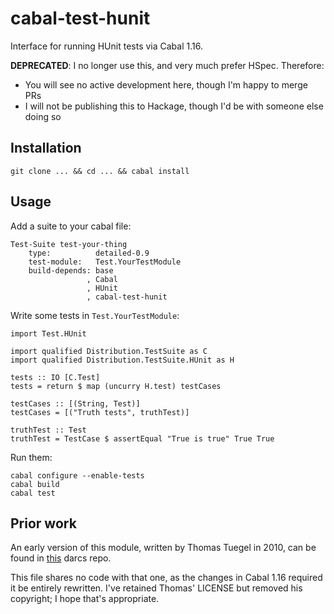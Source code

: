 # cabal-test-hunit

Interface for running HUnit tests via Cabal 1.16.

**DEPRECATED**: I no longer use this, and very much prefer HSpec. Therefore:

- You will see no active development here, though I'm happy to merge PRs
- I will not be publishing this to Hackage, though I'd be with someone else doing so

## Installation

~~~
git clone ... && cd ... && cabal install
~~~

## Usage

Add a suite to your cabal file:

~~~
Test-Suite test-your-thing
    type:          detailed-0.9
    test-module:   Test.YourTestModule
    build-depends: base
                 , Cabal
                 , HUnit
                 , cabal-test-hunit
~~~

Write some tests in `Test.YourTestModule`:

~~~ { .haskell }
import Test.HUnit

import qualified Distribution.TestSuite as C
import qualified Distribution.TestSuite.HUnit as H

tests :: IO [C.Test]
tests = return $ map (uncurry H.test) testCases

testCases :: [(String, Test)]
testCases = [("Truth tests", truthTest)]

truthTest :: Test
truthTest = TestCase $ assertEqual "True is true" True True
~~~

Run them:

~~~
cabal configure --enable-tests
cabal build
cabal test
~~~

## Prior work

An early version of this module, written by Thomas Tuegel in 2010, can 
be found in [this][cth] darcs repo.

[cth]: http://community.haskell.org/~ttuegel/cabal-test-hunit

This file shares no code with that one, as the changes in Cabal 1.16
required it be entirely rewritten. I've retained Thomas' LICENSE but
removed his copyright; I hope that's appropriate.
